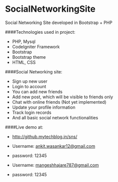 # SocialNetworkingSite
Social Networking Site developed in Bootstrap + PHP

####Technologies used in project:
* PHP, Mysql
* CodeIgniter Framework
* Bootstrap
* Bootstrap theme
* HTML, CSS

####Social Networking site:
* Sign up new user
* Login to account
* You can add new friends
* Add new post, which will be visible to friends only
* Chat with online friends (Not yet implemented)
* Update your profile information
* Track login records
* And all basic social network functionalities

####Live demo at:
* http://github.mytechblog.in/sns/
 
* Username: ankit.wasankar12@gmail.com
* password: 12345
 
* Username: mangeshhajare787@gmail.com
* password: 12345
